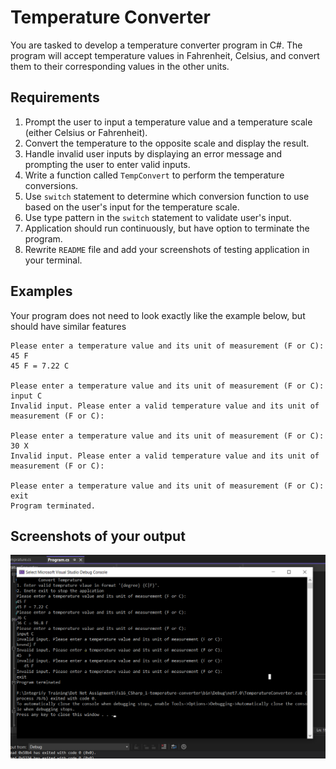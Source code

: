 # Temperature Converter

You are tasked to develop a temperature converter program in C#. The program will accept temperature values in Fahrenheit, Celsius, and convert them to their corresponding values in the other units.

## Requirements

1. Prompt the user to input a temperature value and a temperature scale (either Celsius or Fahrenheit).
2. Convert the temperature to the opposite scale and display the result.
3. Handle invalid user inputs by displaying an error message and prompting the user to enter valid inputs.
4. Write a function called `TempConvert` to perform the temperature conversions.
5. Use `switch` statement to determine which conversion function to use based on the user's input for the temperature scale.
6. Use type pattern in the `switch` statement to validate user's input.
7. Application should run continuously, but have option to terminate the program.
8. Rewrite `README` file and add your screenshots of testing application in your terminal.

## Examples

Your program does not need to look exactly like the example below, but should have similar features

```
Please enter a temperature value and its unit of measurement (F or C):
45 F
45 F = 7.22 C

Please enter a temperature value and its unit of measurement (F or C):
input C
Invalid input. Please enter a valid temperature value and its unit of measurement (F or C):

Please enter a temperature value and its unit of measurement (F or C):
30 X
Invalid input. Please enter a valid temperature value and its unit of measurement (F or C):

Please enter a temperature value and its unit of measurement (F or C):
exit
Program terminated.
```

## Screenshots of your output

![Alt text](<Screenshot 2023-10-19 160803-1.png>)
